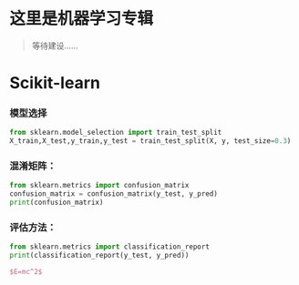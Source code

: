 # 这里是机器学习专辑
> 等待建设……

# Scikit-learn

### 模型选择

```python
from sklearn.model_selection import train_test_split
X_train,X_test,y_train,y_test = train_test_split(X, y, test_size=0.3)
```

### 混淆矩阵：

```python
from sklearn.metrics import confusion_matrix
confusion_matrix = confusion_matrix(y_test, y_pred)
print(confusion_matrix)
```

### 评估方法：

```python
from sklearn.metrics import classification_report
print(classification_report(y_test, y_pred))
```


```latex
$E=mc^2$
```




